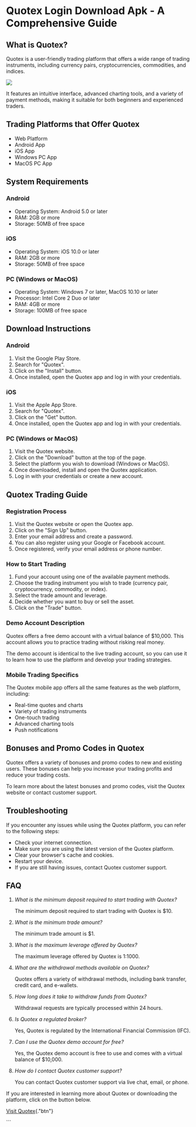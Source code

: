 # Quotex Login Download Apk - A Comprehensive Guide

## What is Quotex?

Quotex is a user-friendly trading platform that offers a wide range of
trading instruments, including currency pairs, cryptocurrencies,
commodities, and indices.

[![](https://static.quotex.io/files/5_en/300_250.jpg)](https://traff.sbs/brokerqxsignupf)

It features an intuitive interface, advanced charting tools, and a
variety of payment methods, making it suitable for both beginners and
experienced traders.

## Trading Platforms that Offer Quotex

-   Web Platform
-   Android App
-   iOS App
-   Windows PC App
-   MacOS PC App

## System Requirements

### Android

-   Operating System: Android 5.0 or later
-   RAM: 2GB or more
-   Storage: 50MB of free space

### iOS

-   Operating System: iOS 10.0 or later
-   RAM: 2GB or more
-   Storage: 50MB of free space

### PC (Windows or MacOS)

-   Operating System: Windows 7 or later, MacOS 10.10 or later
-   Processor: Intel Core 2 Duo or later
-   RAM: 4GB or more
-   Storage: 100MB of free space

## Download Instructions

### Android

1.  Visit the Google Play Store.
2.  Search for "Quotex".
3.  Click on the "Install" button.
4.  Once installed, open the Quotex app and log in with your
    credentials.

### iOS

1.  Visit the Apple App Store.
2.  Search for "Quotex".
3.  Click on the "Get" button.
4.  Once installed, open the Quotex app and log in with your
    credentials.

### PC (Windows or MacOS)

1.  Visit the Quotex website.
2.  Click on the "Download" button at the top of the page.
3.  Select the platform you wish to download (Windows or MacOS).
4.  Once downloaded, install and open the Quotex application.
5.  Log in with your credentials or create a new account.

## Quotex Trading Guide

### Registration Process

1.  Visit the Quotex website or open the Quotex app.
2.  Click on the "Sign Up" button.
3.  Enter your email address and create a password.
4.  You can also register using your Google or Facebook account.
5.  Once registered, verify your email address or phone number.

### How to Start Trading

1.  Fund your account using one of the available payment methods.
2.  Choose the trading instrument you wish to trade (currency pair,
    cryptocurrency, commodity, or index).
3.  Select the trade amount and leverage.
4.  Decide whether you want to buy or sell the asset.
5.  Click on the "Trade" button.

### Demo Account Description

Quotex offers a free demo account with a virtual balance of \$10,000.
This account allows you to practice trading without risking real money.

The demo account is identical to the live trading account, so you can
use it to learn how to use the platform and develop your trading
strategies.

### Mobile Trading Specifics

The Quotex mobile app offers all the same features as the web platform,
including:

-   Real-time quotes and charts
-   Variety of trading instruments
-   One-touch trading
-   Advanced charting tools
-   Push notifications

## Bonuses and Promo Codes in Quotex

Quotex offers a variety of bonuses and promo codes to new and existing
users. These bonuses can help you increase your trading profits and
reduce your trading costs.

To learn more about the latest bonuses and promo codes, visit the Quotex
website or contact customer support.

## Troubleshooting

If you encounter any issues while using the Quotex platform, you can
refer to the following steps:

-   Check your internet connection.
-   Make sure you are using the latest version of the Quotex platform.
-   Clear your browser\'s cache and cookies.
-   Restart your device.
-   If you are still having issues, contact Quotex customer support.

## FAQ

1.  *What is the minimum deposit required to start trading with Quotex?*

    The minimum deposit required to start trading with Quotex is \$10.

2.  *What is the minimum trade amount?*

    The minimum trade amount is \$1.

3.  *What is the maximum leverage offered by Quotex?*

    The maximum leverage offered by Quotex is 1:1000.

4.  *What are the withdrawal methods available on Quotex?*

    Quotex offers a variety of withdrawal methods, including bank
    transfer, credit card, and e-wallets.

5.  *How long does it take to withdraw funds from Quotex?*

    Withdrawal requests are typically processed within 24 hours.

6.  *Is Quotex a regulated broker?*

    Yes, Quotex is regulated by the International Financial Commission
    (IFC).

7.  *Can I use the Quotex demo account for free?*

    Yes, the Quotex demo account is free to use and comes with a virtual
    balance of \$10,000.

8.  *How do I contact Quotex customer support?*

    You can contact Quotex customer support via live chat, email, or
    phone.

If you are interested in learning more about Quotex or downloading the
platform, click on the button below.

[Visit Quotex](\%22https://traff.sbs/quotexonelink\%22){."btn"}

\`\`\`

